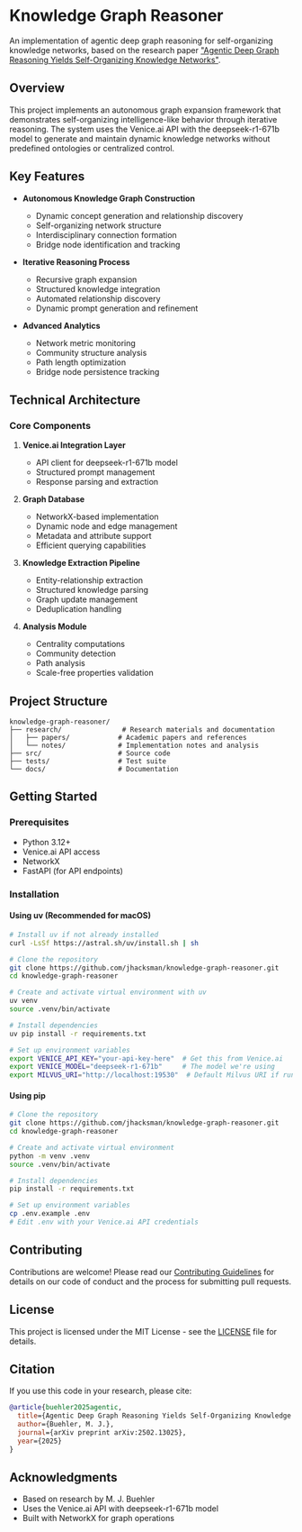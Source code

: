 # Knowledge Graph Reasoner

An implementation of agentic deep graph reasoning for self-organizing knowledge networks, based on the research paper ["Agentic Deep Graph Reasoning Yields Self-Organizing Knowledge Networks"](https://arxiv.org/pdf/2502.13025v1).

## Overview

This project implements an autonomous graph expansion framework that demonstrates self-organizing intelligence-like behavior through iterative reasoning. The system uses the Venice.ai API with the deepseek-r1-671b model to generate and maintain dynamic knowledge networks without predefined ontologies or centralized control.

## Key Features

- **Autonomous Knowledge Graph Construction**
  - Dynamic concept generation and relationship discovery
  - Self-organizing network structure
  - Interdisciplinary connection formation
  - Bridge node identification and tracking

- **Iterative Reasoning Process**
  - Recursive graph expansion
  - Structured knowledge integration
  - Automated relationship discovery
  - Dynamic prompt generation and refinement

- **Advanced Analytics**
  - Network metric monitoring
  - Community structure analysis
  - Path length optimization
  - Bridge node persistence tracking

## Technical Architecture

### Core Components

1. **Venice.ai Integration Layer**
   - API client for deepseek-r1-671b model
   - Structured prompt management
   - Response parsing and extraction

2. **Graph Database**
   - NetworkX-based implementation
   - Dynamic node and edge management
   - Metadata and attribute support
   - Efficient querying capabilities

3. **Knowledge Extraction Pipeline**
   - Entity-relationship extraction
   - Structured knowledge parsing
   - Graph update management
   - Deduplication handling

4. **Analysis Module**
   - Centrality computations
   - Community detection
   - Path analysis
   - Scale-free properties validation

## Project Structure

```
knowledge-graph-reasoner/
├── research/               # Research materials and documentation
│   ├── papers/            # Academic papers and references
│   └── notes/             # Implementation notes and analysis
├── src/                   # Source code
├── tests/                 # Test suite
└── docs/                  # Documentation
```

## Getting Started

### Prerequisites

- Python 3.12+
- Venice.ai API access
- NetworkX
- FastAPI (for API endpoints)

### Installation

#### Using uv (Recommended for macOS)

```bash
# Install uv if not already installed
curl -LsSf https://astral.sh/uv/install.sh | sh

# Clone the repository
git clone https://github.com/jhacksman/knowledge-graph-reasoner.git
cd knowledge-graph-reasoner

# Create and activate virtual environment with uv
uv venv
source .venv/bin/activate

# Install dependencies
uv pip install -r requirements.txt

# Set up environment variables
export VENICE_API_KEY="your-api-key-here"  # Get this from Venice.ai
export VENICE_MODEL="deepseek-r1-671b"     # The model we're using
export MILVUS_URI="http://localhost:19530"  # Default Milvus URI if running locally
```

#### Using pip

```bash
# Clone the repository
git clone https://github.com/jhacksman/knowledge-graph-reasoner.git
cd knowledge-graph-reasoner

# Create and activate virtual environment
python -m venv .venv
source .venv/bin/activate

# Install dependencies
pip install -r requirements.txt

# Set up environment variables
cp .env.example .env
# Edit .env with your Venice.ai API credentials
```

## Contributing

Contributions are welcome! Please read our [Contributing Guidelines](CONTRIBUTING.md) for details on our code of conduct and the process for submitting pull requests.

## License

This project is licensed under the MIT License - see the [LICENSE](LICENSE) file for details.

## Citation

If you use this code in your research, please cite:

```bibtex
@article{buehler2025agentic,
  title={Agentic Deep Graph Reasoning Yields Self-Organizing Knowledge Networks},
  author={Buehler, M. J.},
  journal={arXiv preprint arXiv:2502.13025},
  year={2025}
}
```

## Acknowledgments

- Based on research by M. J. Buehler
- Uses the Venice.ai API with deepseek-r1-671b model
- Built with NetworkX for graph operations
